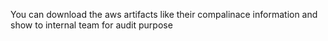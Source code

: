 

You can download the aws artifacts like their compalinace information and show to internal team for audit purpose
